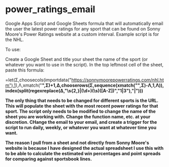 # power_ratings_email
Google Apps Script and Google Sheets formula that will automatically email the user the latest power ratings for any sport that can be found on Sonny Moore's Power Ratings website at a custom interval. Example script is for the NHL.

To use:

Create a Google Sheet and title your sheet the name of the sport (or whatever you want to use in the script). In the top leftmost cell of the sheet, paste this formula:

=let(Σ,choosecols(importdata("https://sonnymoorepowerratings.com/nhl.htm"),1),Λ,xmatch("<B>",Σ)+1,Δ,chooserows(Σ,sequence(xmatch("</H3>",Σ)-Λ,1,Λ)), index(split(regexreplace(Δ,"\s{2,}|(\d+)(\s)([A-Z])","$1|$3"),"|")))

The only thing that needs to be changed for different sports is the URL. This will populate the sheet with the most recent power ratings for that sport. The script only needs to be modified to change the name of the sheet you are working with. Change the function name, etc. at your discretion. CHange the email to your email, and create a trigger for the script to run daily, weekly, or whatever you want at whatever time you want. 

The reason I pull from a sheet and not directly from Sonny Moore's website is because I have designed the actual spreadsheet I use this with to be able to calculate the estimated win percentages and point spreads for comparing against sportsbook lines.
